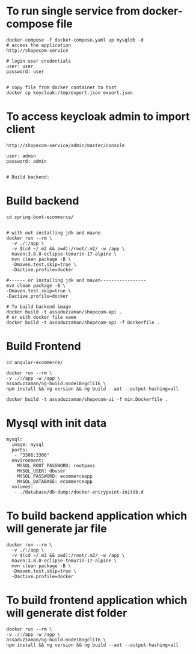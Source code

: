 # To run single service from docker-compose file
```
docker-compose -f docker-compose.yaml up mysqldb -d
# access the application
http://shopecom-service

# login user credentials
user: user
password: user


# copy file from docker container to host
docker cp keycloak:/tmp/export.json export.json
```

# To access keycloak admin to import client
```
http://shopecom-service/admin/master/console

user: admin
password: admin


# Build backend:
```

# Build backend

```
cd spring-boot-ecommerce/


# with out installing jdk and mavne
docker run --rm \
  -v ./:/app \
  -v $(cd ~/.m2 && pwd):/root/.m2/ -w /app \
  maven:3.8.8-eclipse-temurin-17-alpine \
  mvn clean package -B \
  -Dmaven.test.skip=true \
  -Dactive.profile=docker

#------ or installing jdk and maven-----------------
mvn clean package -B \
-Dmaven.test.skip=true \
-Dactive.profile=docker

# To build backend image
docker build -t assaduzzaman/shopecom-api .
# or with docker file name
docker build -t assaduzzaman/shopecom-api -f Dockerfile .

```
# Build Frontend
```
cd angular-ecommerce/

docker run --rm \
-v ./:/app -w /app \
assaduzzaman/ng-build:node18ngcli16 \
npm install && ng version && ng build --aot --output-hashing=all

docker build -t assaduzzaman/shopecom-ui -f min.Dockerfile .
```





# Mysql with init data
```
mysql:
  image: mysql
  ports:
   - "3306:3306"
  environment:
    MYSQL_ROOT_PASSWORD: rootpass
    MYSQL_USER: dbuser
    MYSQL_PASSWORD: ecommerceapp
    MYSQL_DATABASE: ecommerceapp
  volumes:
   - ./database/db-dump:/docker-entrypoint-initdb.d
```
# To build backend application which will generate jar file
```
docker run --rm \
  -v ./:/app \
  -v $(cd ~/.m2 && pwd):/root/.m2/ -w /app \
  maven:3.8.8-eclipse-temurin-17-alpine \
  mvn clean package -B \
  -Dmaven.test.skip=true \
  -Dactive.profile=docker

```
# To build frontend application which will generate dist folder
```
docker run --rm \
-v ./:/app -w /app \
assaduzzaman/ng-build:node18ngcli16 \
npm install && ng version && ng build --aot --output-hashing=all

```